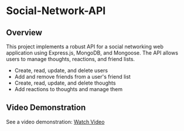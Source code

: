 # Social-Network-API
## Overview

This project implements a robust API for a social networking web application using Express.js, MongoDB, and Mongoose. The API allows users to manage thoughts, reactions, and friend lists.
- Create, read, update, and delete users
- Add and remove friends from a user's friend list
- Create, read, update, and delete thoughts
- Add reactions to thoughts and manage them

## Video Demonstration
See a video demonstration: [Watch Video](https://drive.google.com/file/d/1sRtYd8TcEOgz8f58CpKL-DOurVGx3t0X/view)
